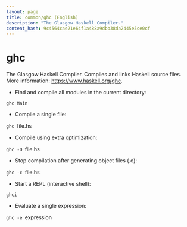 ```yaml
---
layout: page
title: common/ghc (English)
description: "The Glasgow Haskell Compiler."
content_hash: 9c4564cae21e64f1a488a9dbb38da2445e5ce0cf
---
```

# ghc

The Glasgow Haskell Compiler.
Compiles and links Haskell source files.
More information: <https://www.haskell.org/ghc>.

- Find and compile all modules in the current directory:

`ghc Main`

- Compile a single file:

`ghc `<span class="tldr-var badge badge-pill bg-dark-lm bg-white-dm text-white-lm text-dark-dm font-weight-bold">file.hs</span>

- Compile using extra optimization:

`ghc -O `<span class="tldr-var badge badge-pill bg-dark-lm bg-white-dm text-white-lm text-dark-dm font-weight-bold">file.hs</span>

- Stop compilation after generating object files (.o):

`ghc -c `<span class="tldr-var badge badge-pill bg-dark-lm bg-white-dm text-white-lm text-dark-dm font-weight-bold">file.hs</span>

- Start a REPL (interactive shell):

`ghci`

- Evaluate a single expression:

`ghc -e `<span class="tldr-var badge badge-pill bg-dark-lm bg-white-dm text-white-lm text-dark-dm font-weight-bold">expression</span>
